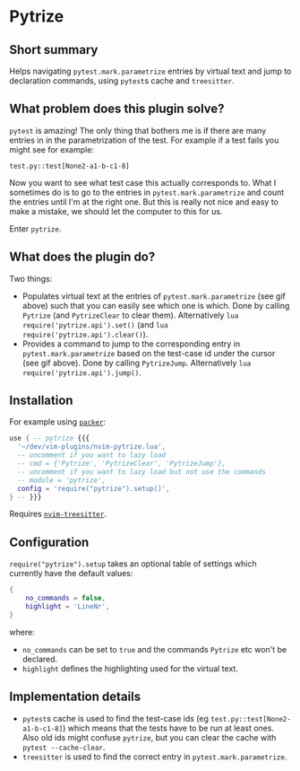 # Pytrize

## Short summary
Helps navigating `pytest.mark.parametrize` entries by virtual text and jump to declaration commands, using `pytest`s cache and `treesitter`.

## What problem does this plugin solve?
`pytest` is amazing! The only thing that bothers me is if there are many entries in in the parametrization of the test.
For example if a test fails you might see for example:
```
test.py::test[None2-a1-b-c1-8]
```
Now you want to see what test case this actually corresponds to.
What I sometimes do is to go to the entries in `pytest.mark.parametrize` and count the entries until I'm at the right one.
But this is really not nice and easy to make a mistake, we should let the computer to this for us.

Enter `pytrize`.

## What does the plugin do?
Two things:
* Populates virtual text at the entries of `pytest.mark.parametrize` (see gif above) such that you can easily see which one is which.
  Done by calling `Pytrize` (and `PytrizeClear` to clear them).
  Alternatively `lua require('pytrize.api').set()` (and `lua require('pytrize.api').clear()`).
* Provides a command to jump to the corresponding entry in `pytest.mark.parametrize` based on the test-case id under the cursor (see gif above).
  Done by calling `PytrizeJump`.
  Alternatively `lua require('pytrize.api').jump()`.

## Installation
For example using [`packer`](https://github.com/wbthomason/packer.nvim):
```lua
use { -- pytrize {{{
  '~/dev/vim-plugins/nvim-pytrize.lua',
  -- uncomment if you want to lazy load
  -- cmd = {'Pytrize', 'PytrizeClear', 'PytrizeJump'},
  -- uncomment if you want to lazy load but not use the commands
  -- module = 'pytrize',
  config = 'require("pytrize").setup()',
} -- }}}
```
Requires [`nvim-treesitter`](https://github.com/nvim-treesitter/nvim-treesitter).

## Configuration
`require("pytrize").setup` takes an optional table of settings which currently have the default values:
```lua
{
    no_commands = false,
    highlight = 'LineNr',
}
```
where:
* `no_commands` can be set to `true` and the commands `Pytrize` etc won't be declared.
* `highlight` defines the highlighting used for the virtual text.

## Implementation details
* `pytest`s cache is used to find the test-case ids (eg `test.py::test[None2-a1-b-c1-8]`) which means that the tests have to be run at least ones.
  Also old ids might confuse `pytrize`, but you can clear the cache with `pytest --cache-clear`.
* `treesitter` is used to find the correct entry in `pytest.mark.parametrize`.
